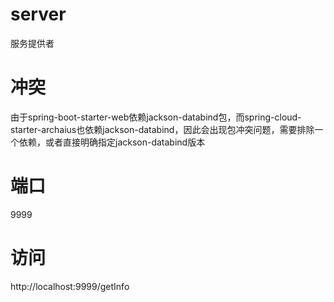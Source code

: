 # server
服务提供者

# 冲突
由于spring-boot-starter-web依赖jackson-databind包，而spring-cloud-starter-archaius也依赖jackson-databind，因此会出现包冲突问题，需要排除一个依赖，或者直接明确指定jackson-databind版本

# 端口
9999

# 访问
http://localhost:9999/getInfo